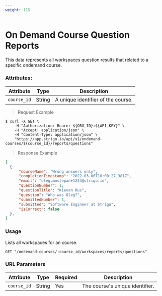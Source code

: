 ```yaml
---
weight: 115
---
```



# On Demand Course Question Reports

This data represents all workspaces question results that related to a specific ondemand course.

### Attributes:

Attribute                   | Type     | Description
---------                   | -------  | -------
`course_id`                 | String   | A unique identifier of the course.



> Request Example

```shell
$ curl -X GET \
    -H "Authorization: Bearer ${ORG_ID}:${API_KEY}" \
    -H "Accept: application/json" \
    -H "Content-Type: application/json" \
    "https://app.strigo.io/api/v1/ondemand-courses/${course_id}/reports/questions"
```

> Response Example

```json
[
  {
      "courseName": "Wrong answers only",
      "completionTimestamp": "2022-03-06T16:00:27.381Z",
      "email": "oleg.mostepan+1234@strigo.io",
      "questionNumber": 1,
      "questionTitle": "Kievan Rus",
      "question": "Who was Oleg?",
      "submittedNumber": 1,
      "submitted": "Software Engineer at Strigo",
      "isCorrect": false
  },
]
```

### Usage

Lists all workspaces for an course.

`GET "/ondemand-courses/:course_id/workspaces/reports/questions"`

### URL Parameters

Attribute      | Type    | Required | Description
---------      | ------- | -------  | -------
`course_id`    | String  | Yes      | The course's unique identifier.



